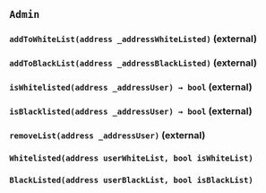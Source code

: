 ## `Admin`






### `addToWhiteList(address _addressWhiteListed)` (external)





### `addToBlackList(address _addressBlackListed)` (external)





### `isWhitelisted(address _addressUser) → bool` (external)





### `isBlacklisted(address _addressUser) → bool` (external)





### `removeList(address _addressUser)` (external)






### `Whitelisted(address userWhiteList, bool isWhiteList)`





### `BlackListed(address userBlackList, bool isBlackList)`







